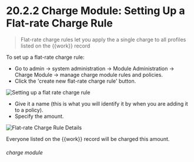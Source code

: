 # 20.2.2 Charge Module: Setting Up a Flat-rate Charge Rule

> Flat-rate charge rules let you apply the a single charge to all profiles listed on the {{work}} record





To set up a flat-rate charge rule:
- Go to admin -> system administration -> Module Administration -> Charge Module -> manage charge module rules and policies. 
- Click the 'create new flat-rate charge rule' button. 

![Setting up a flat rate charge rule](20.2.2a.png)

 - Give it a name (this is what you will identify it by when you are adding it to a policy).
 - Specify the amount. 

![Flat-rate Charge Rule Details](20.2.2b.png)

Everyone listed on the {{work}} record will be charged this amount. 


###### charge module

